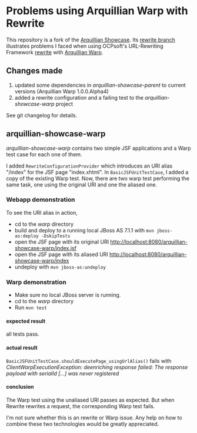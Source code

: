 # Problems using Arquillian Warp with Rewrite

This repository is a fork of the [Arquillian Showcase](https://github.com/arquillian/arquillian-showcase).
Its [rewrite branch](https://github.com/albers/arquillian-showcase/tree/rewrite) illustrates problems I faced when using OCPsoft's URL-Rewriting Framework [rewrite](http://ocpsoft.org/rewrite/) with [Arquillian Warp](http://arquillian.org/modules/warp-extension/).

## Changes made 

1. updated some dependencies in _arquillian-showcase-parent_ to current versions (Arquillian Warp 1.0.0.Alpha4)
2. added a rewrite configuration and a failing test to the _arquillian-showcase-warp_ project

See git changelog for details.

## arquillian-showcase-warp

_arquillian-showcase-warp_ contains two simple JSF applications and a Warp test case for each one of them.

I added `RewriteConfigurationProvider` which introduces an URI alias "/index" for the JSF page "index.xhtml".
In `BasicJSFUnitTestCase`, I added a copy of the existing Warp test.
Now, there are two warp test performing the same task, one using the original URI and one the aliased one.

### Webapp demonstration

To see the URI alias in action,
* cd to the _warp_ directory
* build and deploy to a running local JBoss AS 7.1.1 with `mvn jboss-as:deploy -DskipTests`
* open the JSF page with its original URI [http://localhost:8080/arquillian-showcase-warp/index.jsf](http://localhost:8080/arquillian-showcase-warp/index.jsf)
* open the JSF page with its aliased URI [http://localhost:8080/arquillian-showcase-warp/index](http://localhost:8080/arquillian-showcase-warp/index)
* undeploy with `mvn jboss-as:undeploy`

### Warp demonstration

* Make sure no local JBoss server is running.
* cd to the _warp_ directory
* Run `mvn test`

#### expected result

all tests pass.

#### actual result

`BasicJSFUnitTestCase.shouldExecutePage_usingUrlAlias()` fails with _ClientWarpExecutionException:_ 
_deenriching response failed: The response payload with serialId [...] was never registered_

#### conclusion

The Warp test using the unaliased URI passes as expected.
But when Rewrite rewrites a request, the corresponding Warp test fails.

I'm not sure whether this is an rewrite or Warp issue.
Any help on how to combine these two technologies would be greatly appreciated.
